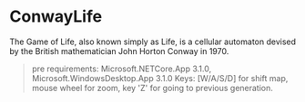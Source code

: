 # ConwayLife
The Game of Life, also known simply as Life, is a cellular automaton devised by the British mathematician John Horton Conway in 1970.
> pre requirements: 
>Microsoft.NETCore.App 3.1.0, Microsoft.WindowsDesktop.App 3.1.0
> Keys:
>[W/A/S/D] for shift map, mouse wheel for zoom, key 'Z' for going to previous generation.
